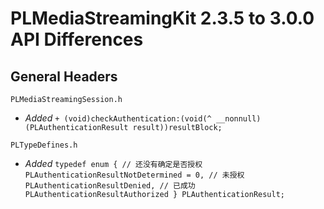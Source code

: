 # PLMediaStreamingKit 2.3.5 to 3.0.0 API Differences

## General Headers

```
PLMediaStreamingSession.h
```   

- *Added* `+ (void)checkAuthentication:(void(^ __nonnull)(PLAuthenticationResult result))resultBlock;`


```
PLTypeDefines.h
``` 

- *Added* `typedef enum {
    // 还没有确定是否授权
    PLAuthenticationResultNotDetermined = 0,
    // 未授权
    PLAuthenticationResultDenied,
    // 已成功
    PLAuthenticationResultAuthorized
} PLAuthenticationResult;`
